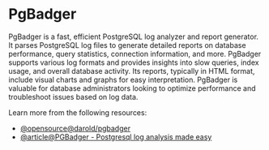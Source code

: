 # PgBadger

PgBadger is a fast, efficient PostgreSQL log analyzer and report generator. It parses PostgreSQL log files to generate detailed reports on database performance, query statistics, connection information, and more. PgBadger supports various log formats and provides insights into slow queries, index usage, and overall database activity. Its reports, typically in HTML format, include visual charts and graphs for easy interpretation. PgBadger is valuable for database administrators looking to optimize performance and troubleshoot issues based on log data.

Learn more from the following resources:

- [@opensource@darold/pgbadger](https://github.com/darold/pgbadger)
- [@article@PGBadger - Postgresql log analysis made easy](https://dev.to/full_stack_adi/pgbadger-postgresql-log-analysis-made-easy-54ki)